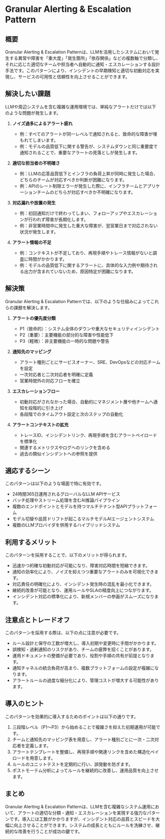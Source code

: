 # Granular Alerting & Escalation Pattern

## 概要
Granular Alerting & Escalation Patternは、LLMを活用したシステムにおいて発生する異常や障害を「重大度」「発生箇所」「依存関係」などの複数軸で分類し、それに応じた適切なチームや担当者へ自動的に通知・エスカレーションする設計手法です。このパターンにより、インシデントの早期検知と適切な初動対応を実現し、サービスの可用性と信頼性を向上させることができます。

## 解決したい課題
LLMや周辺システムを含む複雑な運用環境では、単純なアラートだけでは以下のような問題が発生します。

1. **ノイズ過多によるアラート疲れ**
   - 例：すべてのアラートが同一レベルで通知されると、致命的な障害が埋もれてしまいます。
   - 例：モデルの品質低下に関する警告が、システムダウンと同じ重要度で通知されることで、重要なアラートの見落としが発生します。

2. **適切な担当者の不明確さ**
   - 例：LLMの応答品質低下とインフラの負荷上昇が同時に発生した場合、どちらのチームが対応すべきか判断が困難になります。
   - 例：APIのレート制限エラーが発生した際に、インフラチームとアプリケーションチームのどちらが対応すべきか不明確になります。

3. **対応漏れや放置の発生**
   - 例：初回通知だけで終わってしまい、フォローアップやエスカレーションが行われず障害が長期化します。
   - 例：非営業時間中に発生した重大な障害が、翌営業日まで対応されない状況が発生します。

4. **アラート情報の不足**
   - 例：コンテキストが不足しており、再現手順やトレース情報がないと調査に時間がかかります。
   - 例：モデルの品質低下に関するアラートに、具体的な入力例や期待される出力が含まれていないため、原因特定が困難になります。

## 解決策
Granular Alerting & Escalation Patternでは、以下のような仕組みによってこれらの課題を解決します。

1. **アラートの優先度分類**
   - P1（致命的）：システム全体のダウンや重大なセキュリティインシデント
   - P2（重要）：主要機能の部分的な障害や性能低下
   - P3（軽微）：非主要機能の一時的な問題や警告

2. **通知先のマッピング**
   - アラート種別ごとにサービスオーナー、SRE、DevOpsなどの対応チームを設定
   - 一次対応者と二次対応者を明確に定義
   - 営業時間外の対応フローを確立

3. **エスカレーションフロー**
   - 初動対応がされなかった場合、自動的にマネジメント層や他チームへ通知を段階的に引き上げ
   - 各段階でのタイムアウト設定と次のステップの自動化

4. **アラートコンテキストの拡充**
   - トレースID、インシデントリンク、再現手順を含むアラートペイロードを標準化
   - 関連するメトリクスやログへのリンクを含める
   - 過去の類似インシデントへの参照を提供

## 適応するシーン
このパターンは以下のような場面で特に有効です。

- 24時間365日運用されるグローバルなLLM APIサービス
- バッチ処理やストリーム処理を含むAI推論パイプライン
- 複数のエンドポイントとモデルを持つマルチテナント型APIプラットフォーム
- モデル切替や品質ドリフトが起こるマルチモデルAIエージェントシステム
- 複数のLLMプロバイダを併用するハイブリッドシステム

## 利用するメリット
このパターンを採用することで、以下のメリットが得られます。

- 迅速かつ的確な初動対応が可能になり、障害対応時間を短縮できます。
- 通知の効率化により、ノイズを抑えつつ重要なアラートのみを可視化できます。
- 対応責任の明確化により、インシデント発生時の混乱を最小化できます。
- 継続的改善が可能となり、運用ルールやSLAの精度向上につながります。
- インシデント対応の標準化により、新規メンバーの参画がスムーズになります。

## 注意点とトレードオフ
このパターンを採用する際は、以下の点に注意が必要です。

- ルール設計と保守の工数が増大し、導入初期や変更時に手間がかかります。
- 誤検知・過剰通知のリスクがあり、チームの疲弊を招くことがあります。
- 運用ドキュメントの整備が必要であり、役割や手順の共有が前提となります。
- 通知チャネルの統合負荷が高まり、複数プラットフォームの設定が複雑になります。
- アラートルールの過度な細分化により、管理コストが増大する可能性があります。

## 導入のヒント
このパターンを効果的に導入するためのポイントは以下の通りです。

1. 三段階レベル（P1〜P3）から始めることで複雑さを抑えた初期運用が可能です。
2. チームと通知先のマッピング表を用意し、アラート種別ごとに一次・二次対応者を定義します。
3. アラートテンプレートを整備し、再現手順や関連リンクを含めた構造化ペイロードを用意します。
4. ルールのユニットテストを定期的に行い、誤発動を防ぎます。
5. ポストモーテム分析によってルールを継続的に改善し、運用品質を向上させます。

## まとめ
Granular Alerting & Escalation Patternは、LLMを含む複雑なシステム運用において、アラートの適切な分類・通知・エスカレーションを実現する強力なパターンです。導入には工数がかかりますが、インシデント対応の品質とスピードを大幅に向上させることができます。システムの成長とともにルールを洗練させ、継続的な改善を行うことが成功の鍵です。
